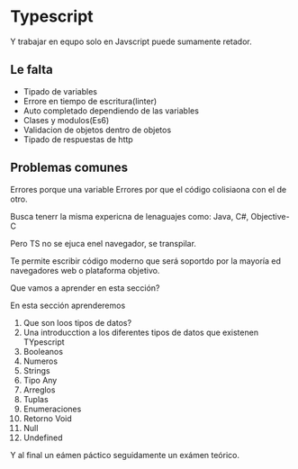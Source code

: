# Typescript

Y trabajar en equpo solo en Javscript puede sumamente retador.


## Le falta

* Tipado de variables
* Errore en tiempo de escritura(linter)
* Auto completado dependiendo de las variables
* Clases y modulos(Es6)
* Validacion de objetos dentro de objetos
* Tipado de respuestas de http 

## Problemas comunes

Errores porque una variable
Errores por que el código colisiaona con el de otro.



Busca tenerr la misma expericna de lenaguajes como: Java, C#, Objective-C


Pero TS no se ejuca enel navegador, se transpilar.

Te permite escribir código moderno que será soportdo por la mayoría ed navegadores web o plataforma objetivo.

Que vamos a aprender en esta sección?

En esta sección aprenderemos

1.  Que son loos tipos de datos?
2.  Una introducction a los diferentes tipos de datos que existenen TYpescript
3.  Booleanos
4.  Numeros
5.  Strings
6.  Tipo Any
7.  Arreglos
8.  Tuplas
9.  Enumeraciones
10. Retorno Void
11. Null
12. Undefined

Y al final un eámen páctico  seguidamente un exámen teórico.
